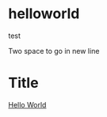 # helloworld
test

Two space to go in new line
#
# Title
[Hello World](https://yeasminfarzana.github.io/helloworld/)
#
